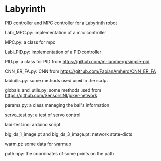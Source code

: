# Labyrinth
PID controller and MPC controller for a Labyrinth robot

Labi_MPC.py: implementation of a mpc controller

MPC.py: a class for mpc

Labi_PID.py: implementation of a PID controller

PID.py: a class for PID from https://github.com/m-lundberg/simple-pid

CNN_ER_FA.py: CNN from https://github.com/FabianAmherd/CNN_ER_FA

labiutils.py: some methods used used in the script

globals_and_utils.py: some methods used from https://github.com/SensorsINI/joker-network

params.py: a class managing the ball's information

servo_test.py: a test of servo control

labi-test.ino: arduino script

big_ds_1_image.pt and big_ds_3_image.pt: network state-dicts

warm.pt: some data for warmup

path.npy: the coordinates of some points on the path
